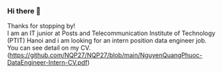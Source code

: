 ### Hi there 👋
Thanks for stopping by!\
I am an IT junior at Posts and Telecommunication Institute of Technology (PTIT) Hanoi and i am looking for an intern position data engineer job.\
You can see detail on my CV.\
(https://github.com/NQP27/NQP27/blob/main/NguyenQuangPhuoc-DataEngineer-Intern-CV.pdf)
<!--
**NQP27/NQP27** is a ✨ _special_ ✨ repository because its `README.md` (this file) appears on your GitHub profile.

Here are some ideas to get you started:

- 🔭 I’m currently working on ...
- 🌱 I’m currently learning ...
- 👯 I’m looking to collaborate on ...
- 🤔 I’m looking for help with ...
- 💬 Ask me about ...
- 📫 How to reach me: ...
- 😄 Pronouns: ...
- ⚡ Fun fact: ...
-->
